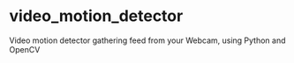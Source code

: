 # video_motion_detector
Video motion detector gathering feed from your Webcam, using Python and OpenCV
